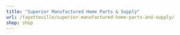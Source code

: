 ```yaml
---
title: "Superior Manufactured Home Parts & Supply"
url: /fayetteville/superior-manufactured-home-parts-and-supply/
shop: shop
---
```

